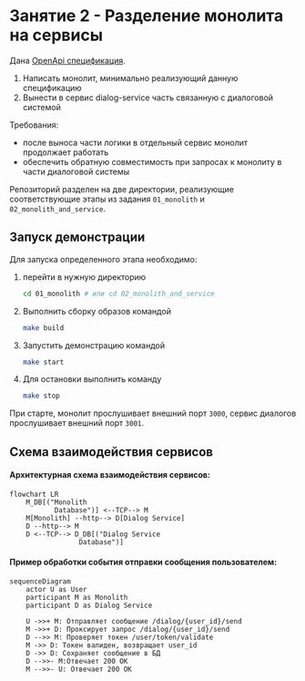# Занятие 2 - Разделение монолита на сервисы

Дана [OpenApi спецификация](./openapi.json).

1. Написать монолит, минимально реализующий данную спецификацию
2. Вынести в сервис dialog-service часть связанную с диалоговой системой

Требования:
- после выноса части логики в отдельный сервис монолит продолжает работать
- обеспечить обратную совместимость при запросах к монолиту в части диалоговой системы

Репозиторий разделен на две директории, реализующие соответствующие этапы из задания `01_monolith` и `02_monolith_and_service`.

## Запуск демонстрации

Для запуска определенного этапа необходимо:

1. перейти в нужную директорию

    ```sh
    cd 01_monolith # или cd 02_monolith_and_service
    ```

2. Выполнить сборку образов командой
   ```sh
   make build
   ```

3. Запустить демонстрацию командой
    ```sh
    make start
    ```

4. Для остановки выполнить команду
   ```sh
   make stop
   ```

При старте, монолит прослушивает внешний порт `3000`, сервис диалогов прослушивает внешний порт `3001`.

## Схема взаимодействия сервисов

#### Архитектурная схема взаимодействия сервисов:
```mermaid
flowchart LR
    M_DB[("Monolith
           Database")] <--TCP--> M
    M[Monolith] --http--> D[Dialog Service]
    D --http--> M
    D <--TCP--> D_DB[("Dialog Service
                 Database")]
```

#### Пример обработки события отправки сообщения пользователем:
```mermaid
sequenceDiagram
    actor U as User
    participant M as Monolith
    participant D as Dialog Service

    U ->>+ M: Отправляет сообщение /dialog/{user_id}/send
    M ->>+ D: Проксирует запрос /dialog/{user_id}/send
    D -->> M: Проверяет токен /user/token/validate
    M ->> D: Токен валиден, возвращает user_id
    D ->> D: Сохраняет сообщение в БД
    D -->>- M:Отвечает 200 OK
    M -->>- U: Отвечает 200 OK
```
